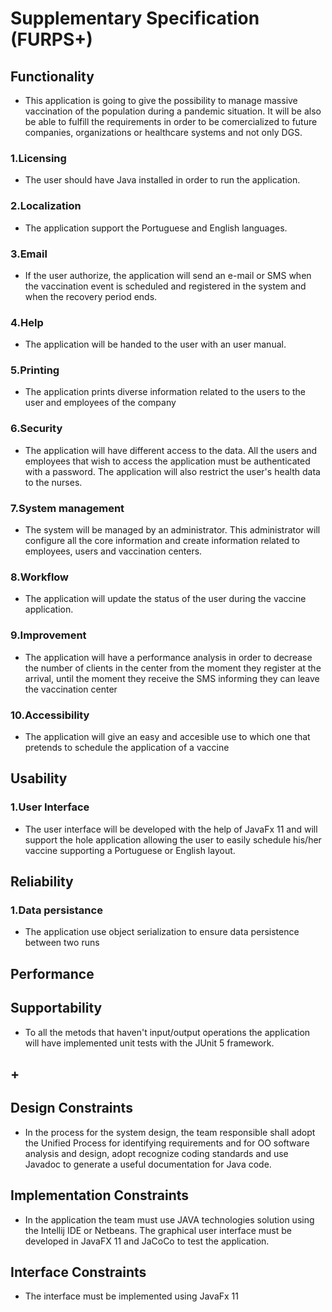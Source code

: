 # Supplementary Specification (FURPS+)

## **Functionality**
* This application is going to give the possibility to manage massive vaccination of the population during a pandemic situation. It will be also be able to fulfill the requirements in order to be comercialized to future companies, organizations or healthcare systems and not only DGS.


### **1.Licensing**
* The user should have Java installed in order to run the application.

### **2.Localization**
* The application support the Portuguese and English languages.

### **3.Email**
* If the user authorize, the application will send an e-mail or SMS when the vaccination event is scheduled and registered in the system and when the recovery period ends.

### **4.Help**
* The application will be handed to the user with an user manual.

### **5.Printing**
* The application prints diverse information related to the users to the user and employees of the company

### **6.Security**
* The application will have different access to the data. All the users and employees that wish to access the application must be authenticated with a password.
The application will also restrict the user's health data to the nurses.

### **7.System management**
* The system will be managed by an administrator. This administrator will configure all the core information and create information related to employees, users and vaccination centers.

### **8.Workflow**
* The application will update the status of the user during the vaccine application.

### **9.Improvement**
* The application will have a performance analysis in order to decrease the number of clients in the center from the moment they register at the arrival, until the moment they receive the SMS informing they can leave the vaccination center

### **10.Accessibility**
* The application will give an easy and accesible use to which one that pretends to schedule the application of a vaccine


## **Usability** 

### **1.User Interface**
* The user interface will be developed with the help of JavaFx 11 and will support the hole application allowing the user to easily schedule his/her vaccine supporting a Portuguese or English layout.

## **Reliability**

### **1.Data persistance**
* The application use object serialization to ensure data persistence between two runs 


## **Performance**



## **Supportability**
* To all the metods that haven't input/output operations the application will have implemented unit tests with the JUnit 5 framework.

## +

## Design Constraints
* In the process for the system design, the team responsible shall adopt the Unified Process for identifying requirements and for OO software analysis and design, adopt recognize coding standards and use Javadoc to generate a useful documentation for Java code.

## Implementation Constraints
* In the application the team must use JAVA technologies solution using the Intellij IDE or Netbeans. The graphical user interface must be developed in JavaFX 11 and JaCoCo to test the application.

## Interface Constraints
* The interface must be implemented using JavaFx 11

